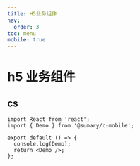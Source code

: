 ```yaml
---
title: H5业务组件
nav:
  order: 3
toc: menu
mobile: true
---
```


# h5 业务组件

## cs

```tsx
import React from 'react';
import { Demo } from '@sumary/c-mobile';

export default () => {
  console.log(Demo);
  return <Demo />;
};
```
